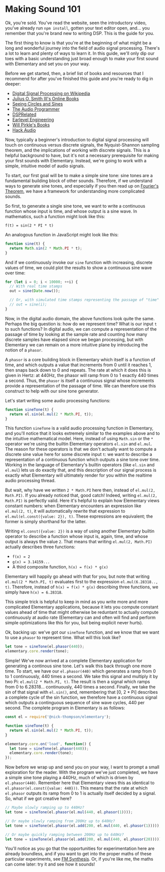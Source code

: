 # Making Sound 101

Ok, you're sold. You've read the website, seen the introductory video, you've already
run `npm install`, gotten your text editor open, and... you remember that you're brand
new to writing DSP. This is the guide for you.

The first thing to know is that you're at the beginning of what might be a long and wonderful
journey into the field of audio signal processing. There's a lot to learn and plenty of ways
to learn it. In this guide, we'll only dip our toes with a basic understanding just broad
enough to make your first sound with Elementary and set you on your way.

Before we get started, then, a brief list of books and resources that I recommend for after
you've finished this guide and you're ready to dig in deeper:

* [Digital Signal Processing on Wikipedia](https://en.wikipedia.org/wiki/Digital_signal_processing)
* [Julius O. Smith III's Online Books](https://ccrma.stanford.edu/~jos/)
* [Seeing Circles and Sines](https://jackschaedler.github.io/circles-sines-signals/)
* [The Audio Programmer](https://theaudioprogrammer.com/)
* [DSPRelated](https://www.dsprelated.com/)
* [Earlevel Engineering](https://www.earlevel.com/main/)
* [Will Pirkle's Books](http://www.willpirkle.com/)
* [Hack Audio](https://www.hackaudio.com/)

Now, typically a beginner's introduction to digital signal processing will touch on continuous versus
discrete signals, the Nyquist-Shannon sampling theorem, and the implications of working with discrete
signals. This is a helpful background to have, but it's not a necessary prerequisite for making your
first sounds with Elementary. Instead, we're going to work with a simple, intuitive model of audio signals.

To start, our first goal will be to make a simple sine tone: sine tones are a fundamental
building block of other sounds. Therefore, if we understand ways to generate sine tones, and
especially if you then read up on [Fourier's Theorem](https://en.wikipedia.org/wiki/Fourier_series), we have
a framework for understanding more complicated sounds.

So first, to generate a single sine tone, we want to write a continuous function whose
input is time, and whose output is a sine wave. In mathematics, such a function might
look like this:

```
f(t) = sin(2 * PI * t)
```

An analogous function in JavaScript might look like this:

```js
function sine(t) {
  return Math.sin(2 * Math.PI * t);
}
```

And if we continuously invoke our `sine` function with increasing, discrete values
of time, we could plot the results to show a continuous sine wave over time:

```js
for (let i = 0; i < 10000; ++i) {
  // With real time stamps
  out = sine(Date.now());

  // Or, with simulated time stamps representing the passage of "time"
  // out = sine(i);
}
```

Now, in the digital audio domain, the above functions look quite the same. Perhaps
the big question is: how do we represent time? What is our input `t` to such functions?
In digital audio, we can compute a representation of the passage of time by looking at the
sample rate and counting how many discrete samples have elapsed since we began processing,
but with Elementary we can remain on a more intuitive plane by introducing the notion of a `phasor`.

A `phasor` is a core building block in Elementary which itself is a function of time, and which
outputs a value that increments from 0 until it reaches 1, then snaps back down to 0 and repeats. The
rate at which it does this is given in Hertz: at 440Hz, the phasor will ramp from 0 to 1 exactly 440 times
a second. Thus, the `phasor` is itself a continuous signal whose increments provide a representation of the
passage of time. We can therefore use this construct to help with our sine tone generator.

Let's start writing some audio processing functions:

```js
function sineTone(t) {
  return el.sin(el.mul(2 * Math.PI, t));
}
```

This function `sineTone` is a valid audio processing function in Elementary, and you'll notice
that it looks extremely similar to the examples above and to the intuitive mathematical model. Here,
instead of using `Math.sin` or the `*` operator we're using the builtin Elementary operators `el.sin` and
`el.mul`. The reason for these operators is that we don't actually want to compute a discrete sine value here
for some discrete input `t`: we want to describe a representation of a continuous function which outputs
a sine tone over time. Working in the language of Elementary's builtin operators (like `el.sin` and `el.mul`)
lets us do exactly that, and this description of our signal process is exactly what Elementary will ultimately
render for you within the realtime audio processing thread.

But wait, why have we written `2 * Math.PI` here then, instead of `el.mul(2, Math.PI)`. If you already noticed that,
good catch! Indeed, writing `el.mul(2, Math.PI)` is perfectly valid. Here it's helpful to explain how Elementary views
constant numbers: when Elementary encounters an expression like `el.mul(2, t)`, it will automatically rewrite that
expression to `el.mul(el.const({value: 2}), t)`. These expressions are equivalent; the former is simply shorthand for the
latter.

Writing `el.const({value: 2})` is a way of using another Elementary builtin operator to describe a function whose input
is, again, time, and whose output is always the value `2`. That means that writing `el.mul(2, Math.PI)` actually describes
three functions:

- `f(x) = 2`
- `g(x) = 3.14159...`
- A third composite function, `h(x) = f(x) * g(x)`

Elementary will happily go ahead with that for you, but note that writing `el.mul(2 * Math.PI, t)` evaluates first to the
expression `el.mul(6.28318.., t)`. Therefore, instead of `h(x) = f(x) * g(x)` describing three functions, we simply have `h(x) = 6.28318`.

This simple trick is helpful to keep in mind as you write more and more complicated Elementary applications, because
it lets you compute constant values ahead of time that might otherwise be reduntant to actually compute continuously
at audio rate (Elementary can and often will find and perform simple optimizations like this for you, but being explicit never hurts).

Ok, backing up: we've got our `sineTone` function, and we know that we want to use a `phasor` to represent time. What
will this look like?

```js
let tone = sineTone(el.phasor(440));
elementary.core.render(tone);
```

Simple! We've now arrived at a complete Elementary application for generating a continous sine tone. Let's
walk this back through one more time. To start, we have our `el.phasor(440)` which generates a ramp from 0 to 1
continuously, 440 times a second. We take this signal and multiply it by two Pi: `el.mul(2 * Math.PI, t)`. The result
is then a signal which ramps from 0 to 6.28318... continuously, 440 times a second. Finally, we take the sin of that signal
with `el.sin()`, and, remembering that [0, 2 * Pi] describes a complete cycle of the sin function, we therefore have a continuous
signal which outputs a continguous sequence of sine wave cycles, 440 per second. The complete program in Elementary is as follows:

```js
const el = require('@nick-thompson/elementary');

function sineTone(t) {
  return el.sin(el.mul(2 * Math.PI, t));
}

elementary.core.on('load', function() {
  let tone = sineTone(el.phasor(440));
  elementary.core.render(tone);
});
```

Now before we wrap up and send you on your way, I want to prompt a small exploration for the reader. With the program
we've just completed, we have a simple sine tone playing a 440Hz, much of which is driven by `el.phasor(440)`. Remember here
that Elementary views this as identical to `el.phasor(el.const({value: 440}))`. This means that the rate at which `el.phasor`
outputs its ramp from 0 to 1 is actually itself decided by a signal. So, what if we got creative here?

```js
// Maybe slowly ramping up to 440Hz?
let tone = sineTone(el.phasor(el.mul(440, el.phasor(1))));

// Or maybe slowly ramping from 200Hz up to 640Hz?
let tone = sineTone(el.phasor(el.add(200, el.mul(440, el.phasor(1)))));

// Or maybe quickly ramping between 200Hz up to 640Hz?
let tone = sineTone(el.phasor(el.add(200, el.mul(440, el.phasor(20)))));
```

You'll notice as you go that the opportunities for experimentation here are already boundless, and if you want to
get into the proper maths of these particular experiments, see [FM Synthesis](https://en.wikipedia.org/wiki/Frequency_modulation_synthesis).
Or, if you're like me, the maths can come later: try it and see how it sounds!
